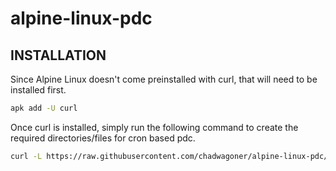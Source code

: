 # alpine-linux-pdc

## INSTALLATION

Since Alpine Linux doesn't come preinstalled with curl, that will need to be installed first.

```bash
apk add -U curl
```

Once curl is installed, simply run the following command to create the required directories/files for cron based pdc.

```bash
curl -L https://raw.githubusercontent.com/chadwagoner/alpine-linux-pdc/main/init.sh | bash
```